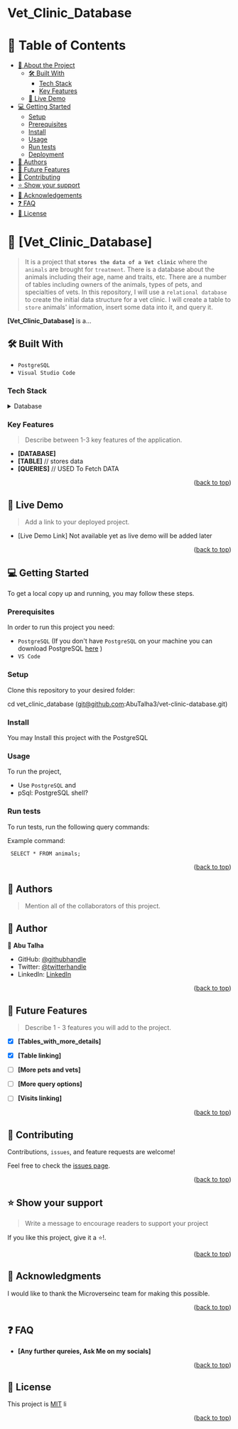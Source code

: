 # Vet_Clinic_Database


# 📗 Table of Contents

- [📖 About the Project](#about-project)
  - [🛠 Built With](#built-with)
    - [Tech Stack](#tech-stack)
    - [Key Features](#key-features)
  - [🚀 Live Demo](#live-demo)
- [💻 Getting Started](#getting-started)
  - [Setup](#setup)
  - [Prerequisites](#prerequisites)
  - [Install](#install)
  - [Usage](#usage)
  - [Run tests](#run-tests)
  - [Deployment](#triangular_flag_on_post-deployment)
- [👥 Authors](#authors)
- [🔭 Future Features](#future-features)
- [🤝 Contributing](#contributing)
- [⭐️ Show your support](#support)
- [🙏 Acknowledgements](#acknowledgements)
- [❓ FAQ](#faq)
- [📝 License](#license)

<!-- PROJECT DESCRIPTION -->

# 📖 [Vet_Clinic_Database] <a name="about-project"></a>

> It is a project that **`stores the data of a Vet clinic`** where the `animals` are brought for `treatment`. There is a database about the animals including their age, name and traits, etc. There are a number of tables including owners of the animals, types of pets, and specialties of vets. In this repository, I will use a `relational database` to create the initial data structure for a vet clinic. I will create a table to `store` animals' information, insert some data into it, and query it.

**[Vet_Clinic_Database]** is a...

## 🛠 Built With <a name="built-with"></a>
- `PostgreSQL`
- `Visual Studio Code` 

### Tech Stack <a name="tech-stack"></a>

<details>
<summary>Database</summary>
  <ul>
    <li><a href="https://www.postgresql.org/">PostgreSQL</a></li>
  </ul>
</details>

<!-- Features -->

### Key Features <a name="key-features"></a>

> Describe between 1-3 key features of the application.

- **[DATABASE]**
- **[TABLE]**  // stores data
- **[QUERIES]** // USED To Fetch DATA

<p align="right">(<a href="#readme-top">back to top</a>)</p>

<!-- LIVE DEMO -->

## 🚀 Live Demo <a name="live-demo"></a>

> Add a link to your deployed project.

- [Live Demo Link] Not available yet as live demo will be added later

<p align="right">(<a href="#readme-top">back to top</a>)</p>

<!-- GETTING STARTED -->

## 💻 Getting Started <a name="getting-started"></a>

To get a local copy up and running, you may follow these steps.

### Prerequisites

In order to run this project you need:
- `PostgreSQL` (If you don't have `PostgreSQL` on your machine you can download PostgreSQL [here](https://www.postgresql.org/download/) )
- `VS Code`


### Setup

Clone this repository to your desired folder:


  cd vet_clinic_database
  (git@github.com:AbuTalha3/vet-clinic-database.git)



### Install

You may Install this project with the PostgreSQL

<!--
Example command:

```sh
  `cd my-project`
  `gem install`
```
--->

### Usage

To run the project, 
- Use `PostgreSQL` and 
- pSql: PostgreSQL shell?



### Run tests

To run tests, run the following query commands:


Example command:

```
 SELECT * FROM animals;
```


<p align="right">(<a href="#readme-top">back to top</a>)</p>

<!-- AUTHORS -->

## 👥 Authors <a name="authors"></a>

> Mention all of the collaborators of this project.

## 👥 Author <a name="author"></a>

👤 **Abu Talha**

- GitHub: [@githubhandle](https://github.com/AbuTalha3)
- Twitter: [@twitterhandle](https://twitter.com/AbuTalha8T)
- LinkedIn: [LinkedIn](https://www.linkedin.com/in/abu-talha-najeeb-akhun-8203b252/)

<p align="right">(<a href="#readme-top">back to top</a>)</p>

<!-- FUTURE FEATURES -->

## 🔭 Future Features <a name="future-features"></a>

> Describe 1 - 3 features you will add to the project.

- [x] **[Tables_with_more_details]**
- [x] **[Table linking]**
- [ ] **[More pets and vets]**
- [ ] **[More query options]**
- [ ] **[Visits linking]**


<p align="right">(<a href="#readme-top">back to top</a>)</p>

<!-- CONTRIBUTING -->

## 🤝 Contributing <a name="contributing"></a>

Contributions, `issues`, and feature requests are welcome!

Feel free to check the [issues page](https://github.com/AbuTalha3/vet-clinic-database/issues).

<p align="right">(<a href="#readme-top">back to top</a>)</p>

<!-- SUPPORT -->

## ⭐️ Show your support <a name="support"></a>

> Write a message to encourage readers to support your project

If you like this project, give it a ⭐️!.

<p align="right">(<a href="#readme-top">back to top</a>)</p>

<!-- ACKNOWLEDGEMENTS -->

## 🙏 Acknowledgments <a name="acknowledgements"></a>

I would like to thank the Microverseinc team for making this possible.

<p align="right">(<a href="#readme-top">back to top</a>)</p>

<!-- FAQ (optional) -->

## ❓ FAQ <a name="faq"></a>

- **[Any further qureies, Ask Me on my socials]**


<p align="right">(<a href="#readme-top">back to top</a>)</p>

<!-- LICENSE -->

## 📝 License <a name="license"></a>

This project is [MIT](./LICENSE) li

<p align="right">(<a href="#readme-top">back to top</a>)</p>
